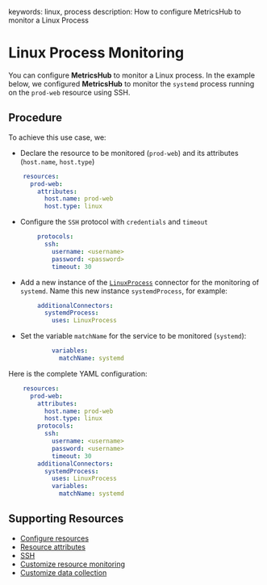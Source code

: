 keywords: linux, process
description: How to configure MetricsHub to monitor a Linux Process

# Linux Process Monitoring

<!-- MACRO{toc|fromDepth=1|toDepth=2|id=toc} -->

You can configure **MetricsHub** to monitor a Linux process. In the example below, we configured **MetricsHub** to monitor the `systemd` process running on the `prod-web` resource using SSH.

## Procedure

To achieve this use case, we:

* Declare the resource to be monitored (`prod-web`)​ and its attributes (`host.name`, `host.type`)​

```yaml
    resources:
      prod-web:
        attributes:
          host.name: prod-web
          host.type: linux
```

* Configure the `SSH` protocol with `credentials` and `timeout​`

```yaml
        protocols:
          ssh:
            username: <username>
            password: <password>
            timeout: 30
```

* Add a new instance of the [`LinuxProcess`](https://metricshub.com/docs/latest/connectors/linuxprocess.html) connector for the monitoring of `systemd`. Name this new instance `systemdProcess`, for example:

```yaml
        additionalConnectors:
          systemdProcess: 
            uses: LinuxProcess
```

* Set the variable `matchName` for the service to be monitored (`systemd`):

```yaml
            variables:
              matchName: systemd
```

Here is the complete YAML configuration:

```yaml
    resources:
      prod-web:
        attributes:
          host.name: prod-web
          host.type: linux
        protocols:
          ssh:
            username: <username>
            password: <username>
            timeout: 30
        additionalConnectors:
          systemdProcess: 
            uses: LinuxProcess
            variables:
              matchName: systemd
```

## Supporting Resources

* [Configure resources](../configuration/configure-monitoring.md#step-3-configure-resources)
* [Resource attributes](../configuration/configure-monitoring.md#resource-attributes)
* [SSH](../configuration/configure-monitoring.md#ssh)
* [Customize resource monitoring](../configuration/configure-monitoring.md#customize-resource-monitoring)
* [Customize data collection](../configuration/configure-monitoring.md#customize-data-collection)
